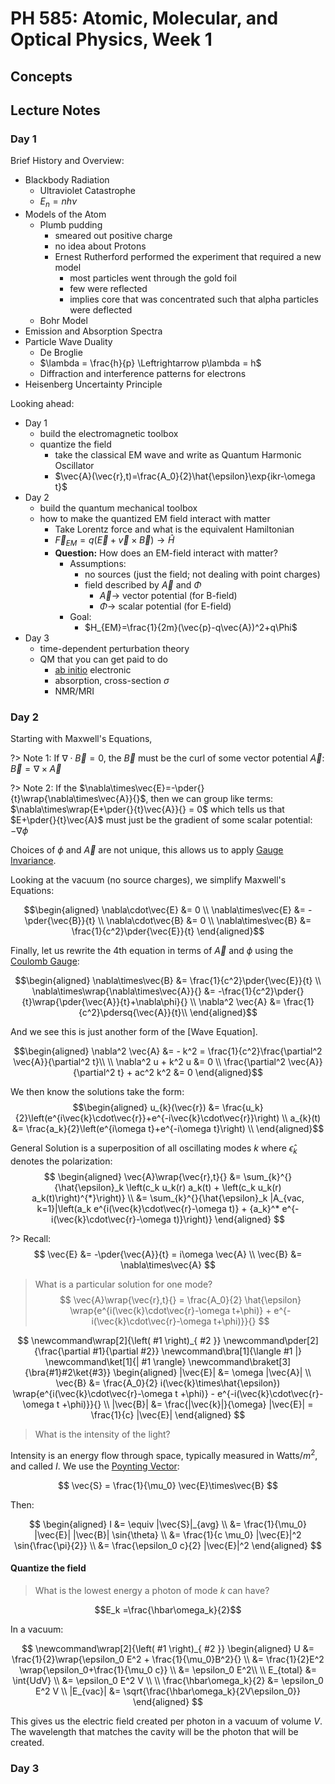 # PH 585: Atomic, Molecular, and Optical Physics, Week 1

$$
\newcommand\wrap[2]{\left( #1 \right)_{ #2 }}
\newcommand\pder[2]{\frac{\partial #1}{\partial #2}}
\newcommand\pdersq[2]{\frac{\partial^2 #1}{\partial^2 #2}}
\newcommand\mpder[3]{\frac{\partial^2 #1}{\partial #2\partial #3}}
\newcommand\bra[1]{\langle #1 |}
\newcommand\ket[1]{| #1 \rangle}
\newcommand\braket[3]{\bra{#1}#2\ket{#3}}
$$

## Concepts

## Lecture Notes

### Day 1

Brief History and Overview:
- Blackbody Radiation
  - Ultraviolet Catastrophe
  - $E_n = nh\nu$
- Models of the Atom
  - Plumb pudding
    - smeared out positive charge
    - no idea about Protons
    - Ernest Rutherford performed the experiment that required a new model
      - most particles went through the gold foil
      - few were reflected
      - implies core that was concentrated such that alpha particles were deflected
  - Bohr Model
- Emission and Absorption Spectra
- Particle Wave Duality
  - De Broglie
  - $\lambda = \frac{h}{p} \Leftrightarrow p\lambda = h$
  - Diffraction and interference patterns for electrons
- Heisenberg Uncertainty Principle

Looking ahead:
- Day 1
  - build the electromagnetic toolbox
  - quantize the field
    - take the classical EM wave and write as Quantum Harmonic Oscillator
    - $\vec{A}(\vec{r},t)=\frac{A_0}{2}\hat{\epsilon}\exp{ikr-\omega t}$
- Day 2
  - build the quantum mechanical toolbox
  - how to make the quantized EM field interact with matter
    - Take Lorentz force and what is the equivalent Hamiltonian
    - $\vec{F}_{EM} = q(\vec{E}+\vec{v}\times\vec{B}) \rightarrow \hat{H}$
    - **Question:** How does an EM-field interact with matter?
      - Assumptions:
        - no sources (just the field; not dealing with point charges)
        - field described by $\vec{A}$ and $\Phi$
          - $\vec{A}\rightarrow$ vector potential (for B-field)
          - $\Phi\rightarrow$ scalar potential (for E-field)
      - Goal:
        - $H_{EM}=\frac{1}{2m}(\vec{p}-q\vec{A})^2+q\Phi$
- Day 3
  - time-dependent perturbation theory
  - QM that you can get paid to do
    - [ab initio](https://en.wikipedia.org/wiki/Ab_initio_quantum_chemistry_methods) electronic
    - absorption, cross-section $\sigma$
    - NMR/MRI

### Day 2

Starting with Maxwell's Equations,

?> Note 1: If $\nabla\cdot\vec{B}=0$, the $\vec{B}$ must be the curl of some vector potential $\vec{A}$:
$\vec{B}=\nabla\times\vec{A}$

?> Note 2: If the $\nabla\times\vec{E}=-\pder{}{t}\wrap{\nabla\times\vec{A}}{}$, then we can group like terms:
$\nabla\times\wrap{E+\pder{}{t}\vec{A}}{} = 0$ which tells us that $E+\pder{}{t}\vec{A}$ must just be the gradient of some scalar potential: $-\nabla\phi$

Choices of $\phi$ and $\vec{A}$ are not unique, this allows us to apply [Gauge Invariance](/physics/GaugeInvariance.md).

Looking at the vacuum (no source charges), we simplify Maxwell's Equations:

$$\begin{aligned}
\nabla\cdot\vec{E} &= 0 \\
\nabla\times\vec{E} &= -\pder{\vec{B}}{t} \\
\nabla\cdot\vec{B} &= 0 \\
\nabla\times\vec{B} &= \frac{1}{c^2}\pder{\vec{E}}{t}
\end{aligned}$$

Finally, let us rewrite the 4th equation in terms of $\vec{A}$ and $\phi$ using the [Coulomb Gauge](/physics/GaugeInvariance#Coulomb-Gauge.md):

$$\begin{aligned}
\nabla\times\vec{B} &= \frac{1}{c^2}\pder{\vec{E}}{t} \\
\nabla\times\wrap{\nabla\times\vec{A}}{} &= -\frac{1}{c^2}\pder{}{t}\wrap{\pder{\vec{A}}{t}+\nabla\phi}{} \\
\nabla^2 \vec{A} &= \frac{1}{c^2}\pdersq{\vec{A}}{t}\\
\end{aligned}$$

And we see this is just another form of the [Wave Equation].

$$\begin{aligned}
\nabla^2 \vec{A} &= - k^2 = \frac{1}{c^2}\frac{\partial^2 \vec{A}}{\partial^2 t}\\
\\
\nabla^2 u + k^2 u &= 0 \\
\frac{\partial^2 \vec{A}}{\partial^2 t} + ac^2 k^2 &= 0
\end{aligned}$$

We then know the solutions take the form:
$$\begin{aligned}
u_{k}(\vec{r}) &= \frac{u_k}{2}\left(e^{i\vec{k}\cdot\vec{r}}+e^{-i\vec{k}\cdot\vec{r}}\right) \\
a_{k}(t) &= \frac{a_k}{2}\left(e^{i\omega t}+e^{-i\omega t}\right) \\
\end{aligned}$$

General Solution is a superposition of all oscillating modes $k$ where $\hat{\epsilon}_k$ denotes the polarization:
$$
\begin{aligned}
\vec{A}\wrap{\vec{r},t}{} &= \sum_{k}^{}{\hat{\epsilon}_k \left(c_k u_k(r) a_k(t) + \left(c_k u_k(r) a_k(t)\right)^{*}\right)} \\
  &= \sum_{k}^{}{\hat{\epsilon}_k |A_{vac, k=1}|\left(a_k e^{i(\vec{k}\cdot\vec{r}-\omega t)} + {a_k}^* e^{-i(\vec{k}\cdot\vec{r}-\omega t)}\right)}
\end{aligned}
$$


?> Recall:
$$
\vec{E} &= -\pder{\vec{A}}{t} = i\omega \vec{A} \\
\vec{B} &= \nabla\times\vec{A}
$$

> What is a particular solution for one mode?
$$
\vec{A}\wrap{\vec{r},t}{} = \frac{A_0}{2} \hat{\epsilon} \wrap{e^{i(\vec{k}\cdot\vec{r}-\omega t+\phi)} + e^{-i(\vec{k}\cdot\vec{r}-\omega t+\phi)}}{}
$$

$$
\newcommand\wrap[2]{\left( #1 \right)_{ #2 }}
\newcommand\pder[2]{\frac{\partial #1}{\partial #2}}
\newcommand\bra[1]{\langle #1 |}
\newcommand\ket[1]{| #1 \rangle}
\newcommand\braket[3]{\bra{#1}#2\ket{#3}}
\begin{aligned}
|\vec{E}| &= \omega |\vec{A}| \\
\vec{B} &= \frac{A_0}{2} i(\vec{k}\times\hat{\epsilon}) \wrap{e^{i(\vec{k}\cdot\vec{r}-\omega t +\phi)} - e^{-i(\vec{k}\cdot\vec{r}-\omega t +\phi)}}{} \\
|\vec{B}| &= \frac{|\vec{k}|}{\omega} |\vec{E}| = \frac{1}{c} |\vec{E}|
\end{aligned}
$$

> What is the intensity of the light?

Intensity is an energy flow through space, typically measured in Watts/$m^2$, and called $I$. We use the [Poynting Vector](/physics/PoyntingVector.md):

$$
\vec{S} = \frac{1}{\mu_0} \vec{E}\times\vec{B}
$$

Then:

$$
\begin{aligned}
I &= \equiv |\vec{S}|_{avg} \\
  &= \frac{1}{\mu_0} |\vec{E}| |\vec{B}| \sin{\theta} \\
  &= \frac{1}{c \mu_0} |\vec{E}|^2 \sin{\frac{\pi}{2}} \\
  &= \frac{\epsilon_0 c}{2} |\vec{E}|^2
\end{aligned}
$$

#### Quantize the field

> What is the lowest energy a photon of mode $k$ can have?

$$E_k =\frac{\hbar\omega_k}{2}$$

In a vacuum:

$$
\newcommand\wrap[2]{\left( #1 \right)_{ #2 }}
\begin{aligned}
U &= \frac{1}{2}\wrap{\epsilon_0 E^2 + \frac{1}{\mu_0}B^2}{} \\
  &= \frac{1}{2}E^2 \wrap{\epsilon_0+\frac{1}{\mu_0 c}} \\
  &= \epsilon_0 E^2\\
  \\
E_{total} &= \int{UdV} \\
 &= \epsilon_0 E^2 V \\
 \\
\frac{\hbar\omega_k}{2} &= \epsilon_0 E^2 V \\
|E_{vac}| &= \sqrt{\frac{\hbar\omega_k}{2V\epsilon_0}}
\end{aligned}
$$

This gives us the electric field created per photon in a vacuum of volume $V$. The wavelength that matches the cavity will be the photon that will be created.

### Day 3
